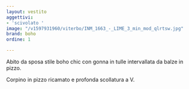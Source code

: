 ```yaml
---
layout: vestito
aggettivi:
- 'scivolato '
image: "/v1597931960/viterbo/INM_1663_-_LIME_3_min_mod_qlrtsw.jpg"
brand: boho
ordine: 1

---
```

Abito da sposa stile boho chic con gonna in tulle intervallata da balze in pizzo.

Corpino in pizzo ricamato e profonda scollatura a V.